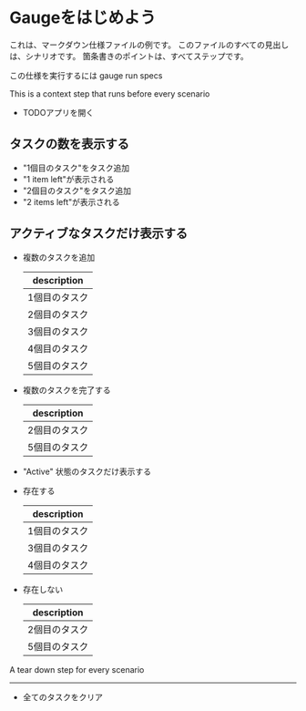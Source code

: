 # Gaugeをはじめよう

これは、マークダウン仕様ファイルの例です。
このファイルのすべての見出しは、シナリオです。
箇条書きのポイントは、すべてステップです。

この仕様を実行するには
	gauge run specs

This is a context step that runs before every scenario
* TODOアプリを開く

## タスクの数を表示する
* "1個目のタスク"をタスク追加
* "1 item left"が表示される
* "2個目のタスク"をタスク追加
* "2 items left"が表示される

## アクティブなタスクだけ表示する
* 複数のタスクを追加

   |description|
   |-----------|
   |1個目のタスク |
   |2個目のタスク|
   |3個目のタスク |
   |4個目のタスク|
   |5個目のタスク |

* 複数のタスクを完了する

   |description|
   |-----------|
   |2個目のタスク|
   |5個目のタスク |
* "Active" 状態のタスクだけ表示する
* 存在する

   |description|
   |-----------|
   |1個目のタスク |
   |3個目のタスク |
   |4個目のタスク|
* 存在しない

   |description|
   |-----------|
   |2個目のタスク|
   |5個目のタスク |

A tear down step for every scenario
___
* 全てのタスクをクリア
